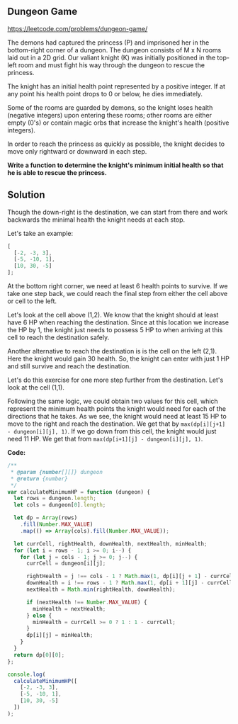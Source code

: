 ## Dungeon Game

https://leetcode.com/problems/dungeon-game/

The demons had captured the princess (P) and imprisoned her in the bottom-right corner of a dungeon. The dungeon consists of M x N rooms laid out in a 2D grid. Our valiant knight (K) was initially positioned in the top-left room and must fight his way through the dungeon to rescue the princess.

The knight has an initial health point represented by a positive integer. If at any point his health point drops to 0 or below, he dies immediately.

Some of the rooms are guarded by demons, so the knight loses health (negative integers) upon entering these rooms; other rooms are either empty (0's) or contain magic orbs that increase the knight's health (positive integers).

In order to reach the princess as quickly as possible, the knight decides to move only rightward or downward in each step.

**Write a function to determine the knight's minimum initial health so that he is able to rescue the princess.**

## Solution

Though the down-right is the destination, we can start from there and work backwards the minimal health the knight needs at each stop.

Let's take an example:

```js
[
  [-2, -3, 3],
  [-5, -10, 1],
  [10, 30, -5]
];
```

At the bottom right corner, we need at least 6 health points to survive.
If we take one step back, we could reach the final step from either the cell above or cell to the left.

Let's look at the cell above (1,2). We know that the knight should at least have 6 HP when reaching the destination. Since at this location we increase the HP by 1, the knight just needs to possess 5 HP to when arriving at this cell to reach the destination safely.

Another alternative to reach the destination is is the cell on the left (2,1). Here the knight would gain 30 health. So, the knight can enter with just 1 HP and still survive and reach the destination.

Let's do this exercise for one more step further from the destination. Let's look at the cell (1,1).

Following the same logic, we could obtain two values for this cell, which represent the minimum health points the knight would need for each of the directions that he takes. As we see, the knight would need at least 15 HP to move to the right and reach the destination. We get that by `max(dp[i][j+1] - dungeon[i][j], 1)`. If we go down from this cell, the knight would just need 11 HP. We get that from `max(dp[i+1][j] - dungeon[i][j], 1)`.

**Code:**

```js
/**
 * @param {number[][]} dungeon
 * @return {number}
 */
var calculateMinimumHP = function (dungeon) {
  let rows = dungeon.length;
  let cols = dungeon[0].length;

  let dp = Array(rows)
    .fill(Number.MAX_VALUE)
    .map(() => Array(cols).fill(Number.MAX_VALUE));

  let currCell, rightHealth, downHealth, nextHealth, minHealth;
  for (let i = rows - 1; i >= 0; i--) {
    for (let j = cols - 1; j >= 0; j--) {
      currCell = dungeon[i][j];

      rightHealth = j !== cols - 1 ? Math.max(1, dp[i][j + 1] - currCell) : Number.MAX_VALUE;
      downHealth = i !== rows - 1 ? Math.max(1, dp[i + 1][j] - currCell) : Number.MAX_VALUE;
      nextHealth = Math.min(rightHealth, downHealth);

      if (nextHealth !== Number.MAX_VALUE) {
        minHealth = nextHealth;
      } else {
        minHealth = currCell >= 0 ? 1 : 1 - currCell;
      }
      dp[i][j] = minHealth;
    }
  }
  return dp[0][0];
};

console.log(
  calculateMinimumHP([
    [-2, -3, 3],
    [-5, -10, 1],
    [10, 30, -5]
  ])
);
```
